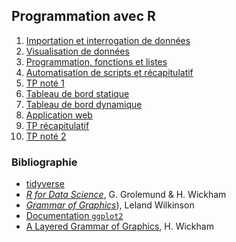 ## Programmation avec R

1. [Importation et interrogation de données](seance1.html)
1. [Visualisation de données](seance2.html)
1. [Programmation, fonctions et listes](seance3.html)
1. [Automatisation de scripts et récapitulatif](seance4.html)
1. [TP noté 1](tpnote1.html)
1. [Tableau de bord statique](seance5.html)
1. [Tableau de bord dynamique](seance6.html)
1. [Application web](seance7.html)
1. [TP récapitulatif](recap.html)
1. [TP noté 2](tpnote2.html)


### Bibliographie

- [tidyverse](http://tidyverse.org/)
- [*R for Data Science*](http://r4ds.had.co.nz/), G. Grolemund & H. Wickham
- [*Grammar of Graphics*](http://www.springer.com/us/book/9780387245447)), Leland Wilkinson
- [Documentation `ggplot2`](http://docs.ggplot2.org/current/)
- [A Layered Grammar of Graphics](http://www.tandfonline.com/doi/abs/10.1198/jcgs.2009.07098), H. Wickham

